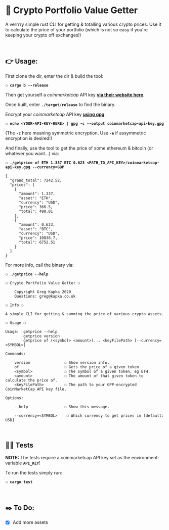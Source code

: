 # :bow: Crypto Portfolio Value Getter

A verrrry simple rust CLI for getting & totalling various crypto prices. Use it to calculate the price of your portfolio (which is not so easy if you're keeping your crypto off exchanges!)

&nbsp;

## :point_right: Usage:

First clone the dir, enter the dir & build the tool:

__`❍ cargo b --release`__

Then get yourself a _coinmarketcap_ API key __[via their website here](https://pro.coinmarketcap.com/signup/)__.

Once built, enter __`./target/release`__ to find the binary.

Encrypt your _coinmarketcap_ API key __[using gpg](https://www.gnupg.org/gph/en/manual/x110.html)__:

__`❍ echo <YOUR-API-KEY-HERE> | gpg -c --output coinmarketcap-api-key.gpg`__

(The __`-c`__ here meaning symmetric encryption. Use __`-e`__ if assymmetric encryption is desired!)

And finally, use the tool to get the price of some ethereum & bitcoin (or whatever you want...) via:

__`❍ ./getprice of ETH 1.337 BTC 0.623 <PATH_TO_API_KEY>/coinmarketcap-api-key.gpg --currency=GBP`__

```
{
  "grand_total": 7242.52,
  "prices": [
    {
      "amount": 1.337,
      "asset": "ETH",
      "currency": "USD",
      "price": 366.5,
      "total": 490.01
    },
    {
      "amount": 0.623,
      "asset": "BTC",
      "currency": "USD",
      "price": 10838.7,
      "total": 6752.51
    }
  ]
}
```

For more info, call the binary via:

__`❍ ./getprice --help`__


```
❍ Crypto Portfolio Value Getter ❍

    Copyright Greg Kapka 2020
    Questions: greg@kapka.co.uk

❍ Info ❍

A simple CLI for getting & summing the price of various crypto assets.

❍ Usage ❍

Usage:  getprice --help
        getprice version
        getprice of (<symbol> <amount>)... <keyFilePath> [--currency=<SYMBOL>]

Commands:

    version               ❍ Show version info.
    of                    ❍ Gets the price of a given token.
    <symbol>              ❍ The symbol of a given token, eg ETH.
    <amount>              ❍ The amount of that given token to calculate the price of.
    <keyFilePath>         ❍ The path to your GPP-encrypted CoinMarketCap API key file.

Options:

    --help                ❍ Show this message.

    --currency=<SYMBOL>    ❍ Which currency to get prices in [default: USD]

```

&nbsp;

## :guardsman: Tests

__NOTE:__ The tests require a coinmarketcap API key set as the environment-variable __`API_KEY`__!

To run the tests simply run:

__`❍ cargo test`__

&nbsp;

## :black_nib: To Do:
- [x] Add more assets

